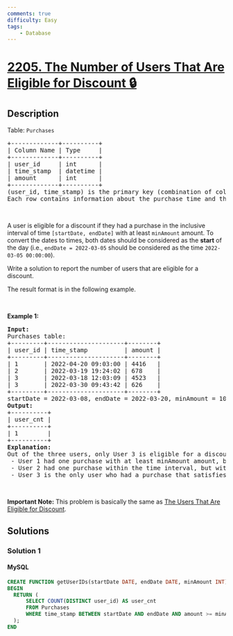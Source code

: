 ```yaml
---
comments: true
difficulty: Easy
tags:
    - Database
---
```


<!-- problem:start -->

# [2205. The Number of Users That Are Eligible for Discount 🔒](https://leetcode.com/problems/the-number-of-users-that-are-eligible-for-discount)

## Description

<!-- description:start -->

<p>Table: <code>Purchases</code></p>

<pre>
+-------------+----------+
| Column Name | Type     |
+-------------+----------+
| user_id     | int      |
| time_stamp  | datetime |
| amount      | int      |
+-------------+----------+
(user_id, time_stamp) is the primary key (combination of columns with unique values) for this table.
Each row contains information about the purchase time and the amount paid for the user with ID user_id.
</pre>

<p>&nbsp;</p>

<p>A user is eligible for a discount if they had a purchase in the inclusive interval of time <code>[startDate, endDate]</code> with at least <code>minAmount</code> amount. To convert the dates to times, both dates should be considered as the <strong>start</strong> of the day (i.e., <code>endDate = 2022-03-05</code> should be considered as the time <code>2022-03-05 00:00:00</code>).</p>

<p>Write a solution to report the number of users that are eligible for a discount.</p>

<p>The result format is in the following example.</p>

<p>&nbsp;</p>
<p><strong class="example">Example 1:</strong></p>

<pre>
<strong>Input:</strong> 
Purchases table:
+---------+---------------------+--------+
| user_id | time_stamp          | amount |
+---------+---------------------+--------+
| 1       | 2022-04-20 09:03:00 | 4416   |
| 2       | 2022-03-19 19:24:02 | 678    |
| 3       | 2022-03-18 12:03:09 | 4523   |
| 3       | 2022-03-30 09:43:42 | 626    |
+---------+---------------------+--------+
startDate = 2022-03-08, endDate = 2022-03-20, minAmount = 1000
<strong>Output:</strong> 
+----------+
| user_cnt |
+----------+
| 1        |
+----------+
<strong>Explanation:</strong>
Out of the three users, only User 3 is eligible for a discount.
 - User 1 had one purchase with at least minAmount amount, but not within the time interval.
 - User 2 had one purchase within the time interval, but with less than minAmount amount.
 - User 3 is the only user who had a purchase that satisfies both conditions.
</pre>

<p>&nbsp;</p>
<p><strong>Important Note:</strong> This problem is basically the same as <a href="https://leetcode.com/problems/the-users-that-are-eligible-for-discount/description/">The Users That Are Eligible for Discount</a>.</p>

<!-- description:end -->

## Solutions

<!-- solution:start -->

### Solution 1

<!-- tabs:start -->

#### MySQL

```sql
CREATE FUNCTION getUserIDs(startDate DATE, endDate DATE, minAmount INT) RETURNS INT
BEGIN
  RETURN (
      SELECT COUNT(DISTINCT user_id) AS user_cnt
      FROM Purchases
      WHERE time_stamp BETWEEN startDate AND endDate AND amount >= minAmount
  );
END
```

<!-- tabs:end -->

<!-- solution:end -->

<!-- problem:end -->
